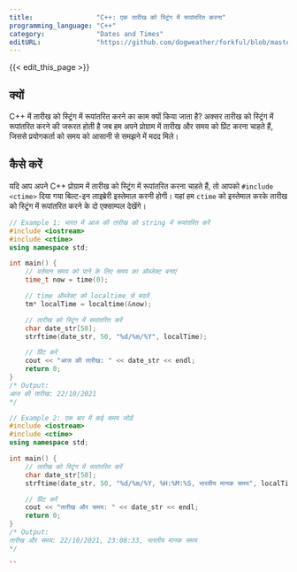 ```yaml
---
title:                "C++: एक तारीख को स्ट्रिंग में रूपांतरित करना"
programming_language: "C++"
category:             "Dates and Times"
editURL:              "https://github.com/dogweather/forkful/blob/master/content/hi/cpp/converting-a-date-into-a-string.md"
---
```


{{< edit_this_page >}}

## क्यों

C++ में तारीख को स्ट्रिंग में रूपांतरित करने का काम क्यों किया जाता है? अक्सर तारीख को स्ट्रिंग में रूपांतरित करने की जरूरत होती है जब हम अपने प्रोग्राम में तारीख और समय को प्रिंट करना चाहते हैं, जिससे प्रयोगकर्ता को समय को आसानी से समझने में मदद मिले।

## कैसे करें

यदि आप अपने C++ प्रोग्राम में तारीख को स्ट्रिंग में रूपांतरित करना चाहते हैं, तो आपको `#include <ctime>` दिया गया बिल्ट-इन लाइब्रेरी इस्तेमाल करनी होगी। यहां हम `ctime` को इस्तेमाल करके तारीख को स्ट्रिंग में रूपांतरित करने के दो एक्साम्पल देखेंगे।

```C++
// Example 1: भारत में आज की तारीख को string में रूपांतरित करें
#include <iostream>
#include <ctime>
using namespace std;

int main() {
    // वर्तमान समय को पाने के लिए समय का ऑब्जेक्ट बनाएं
    time_t now = time(0);

    // time ऑब्जेक्ट को localtime से बदलें
    tm* localTime = localtime(&now);

    // तारीख को स्ट्रिंग में रूपांतरित करें
    char date_str[50];
    strftime(date_str, 50, "%d/%m/%Y", localTime);

    // प्रिंट करें
    cout << "आज की तारीख: " << date_str << endl;
    return 0;
}
/* Output:
आज की तारीख: 22/10/2021
*/

// Example 2: एक बार में कई समय जोड़ें
#include <iostream>
#include <ctime>
using namespace std;

int main() {
    // तारीख को स्ट्रिंग में रूपांतरित करें
    char date_str[50];
    strftime(date_str, 50, "%d/%m/%Y, %H:%M:%S, भारतीय मानक समय", localTime);

    // प्रिंट करें
    cout << "तारीख और समय: " << date_str << endl;
    return 0;
}
/* Output:
तारीख और समय: 22/10/2021, 23:08:33, भारतीय मानक समय
*/

``